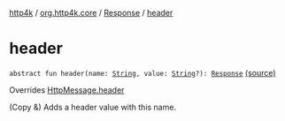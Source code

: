[http4k](../../index.md) / [org.http4k.core](../index.md) / [Response](index.md) / [header](./header.md)

# header

`abstract fun header(name: `[`String`](https://kotlinlang.org/api/latest/jvm/stdlib/kotlin/-string/index.html)`, value: `[`String`](https://kotlinlang.org/api/latest/jvm/stdlib/kotlin/-string/index.html)`?): `[`Response`](index.md) [(source)](https://github.com/http4k/http4k/blob/master/http4k-core/src/main/kotlin/org/http4k/core/http.kt#L257)

Overrides [HttpMessage.header](../-http-message/header.md)

(Copy &amp;) Adds a header value with this name.

